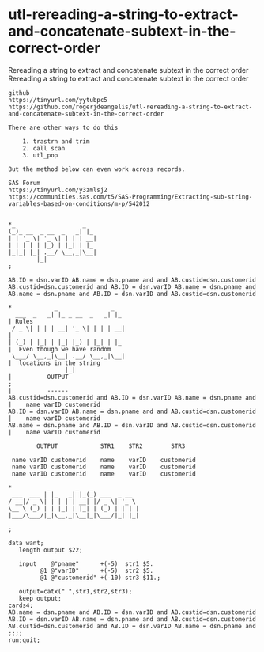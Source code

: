 # utl-rereading-a-string-to-extract-and-concatenate-subtext-in-the-correct-order
Rereading a string to extract and concatenate subtext in the correct order
    Rereading a string to extract and concatenate subtext in the correct order                                             
                                                                                                                           
    github                                                                                                                 
    https://tinyurl.com/yytubpc5                                                                                           
    https://github.com/rogerjdeangelis/utl-rereading-a-string-to-extract-and-concatenate-subtext-in-the-correct-order      
                                                                                                                           
    There are other ways to do this                                                                                        
                                                                                                                           
        1. trastrn and trim                                                                                                
        2. call scan                                                                                                       
        3. utl_pop                                                                                                         
                                                                                                                           
    But the method below can even work across records.                                                                     
                                                                                                                           
    SAS Forum                                                                                                              
    https://tinyurl.com/y3zmlsj2                                                                                           
    https://communities.sas.com/t5/SAS-Programming/Extracting-sub-string-variables-based-on-conditions/m-p/542012          
                                                                                                                           
                                                                                                                           
    *_                   _                                                                                                 
    (_)_ __  _ __  _   _| |_                                                                                               
    | | '_ \| '_ \| | | | __|                                                                                              
    | | | | | |_) | |_| | |_                                                                                               
    |_|_| |_| .__/ \__,_|\__|                                                                                              
            |_|                                                                                                            
    ;                                                                                                                      
                                                                                                                           
    AB.ID = dsn.varID AB.name = dsn.pname and and AB.custid=dsn.customerid                                                 
    AB.custid=dsn.customerid and AB.ID = dsn.varID AB.name = dsn.pname and                                                 
    AB.name = dsn.pname and AB.ID = dsn.varID and AB.custid=dsn.customerid                                                 
                                                                                                                           
    *            _               _                                                                                         
      ___  _   _| |_ _ __  _   _| |_                                        | Rules                                        
     / _ \| | | | __| '_ \| | | | __|                                       |                                              
    | (_) | |_| | |_| |_) | |_| | |_                                        |  Even though we have random                  
     \___/ \__,_|\__| .__/ \__,_|\__|                                       |  locations in the string                     
                    |_|                                                     |          OUTPUT                              
    ;                                                                       |          ------                              
    AB.custid=dsn.customerid and AB.ID = dsn.varID AB.name = dsn.pname and  |    name varID customerid                     
    AB.ID = dsn.varID AB.name = dsn.pname and and AB.custid=dsn.customerid  |    name varID customerid                     
    AB.name = dsn.pname and AB.ID = dsn.varID and AB.custid=dsn.customerid  |    name varID customerid                     
                                                                                                                           
            OUTPUT            STR1    STR2        STR3                                                                     
                                                                                                                           
     name varID customerid    name    varID    customerid                                                                  
     name varID customerid    name    varID    customerid                                                                  
     name varID customerid    name    varID    customerid                                                                  
                                                                                                                           
    *          _       _   _                                                                                               
     ___  ___ | |_   _| |_(_) ___  _ __                                                                                    
    / __|/ _ \| | | | | __| |/ _ \| '_ \                                                                                   
    \__ \ (_) | | |_| | |_| | (_) | | | |                                                                                  
    |___/\___/|_|\__,_|\__|_|\___/|_| |_|                                                                                  
                                                                                                                           
    ;                                                                                                                      
                                                                                                                           
    data want;                                                                                                             
       length output $22;                                                                                                  
                                                                                                                           
       input    @"pname"      +(-5)  str1 $5.                                                                              
             @1 @"varID"      +(-5)  str2 $5.                                                                              
             @1 @"customerid" +(-10) str3 $11.;                                                                            
                                                                                                                           
       output=catx(" ",str1,str2,str3);                                                                                    
       keep output;                                                                                                        
    cards4;                                                                                                                
    AB.name = dsn.pname and AB.ID = dsn.varID and AB.custid=dsn.customerid                                                 
    AB.ID = dsn.varID AB.name = dsn.pname and and AB.custid=dsn.customerid                                                 
    AB.custid=dsn.customerid and AB.ID = dsn.varID AB.name = dsn.pname and                                                 
    ;;;;                                                                                                                   
    run;quit;                                                                                                              
                                                                                                                           
                                                                                                                           
                                                                                                                           
